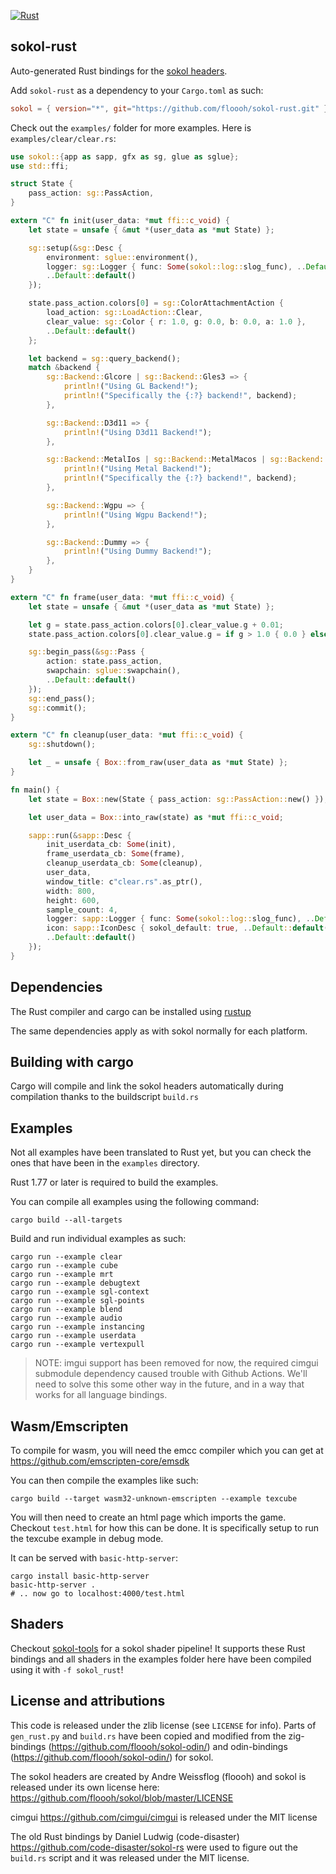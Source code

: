 [![Rust](https://github.com/floooh/sokol-rust/actions/workflows/main.yml/badge.svg)](https://github.com/floooh/sokol-rust/actions/workflows/main.yml)

## sokol-rust
Auto-generated Rust bindings for the [sokol headers](https://github.com/floooh/sokol).

Add `sokol-rust` as a dependency to your `Cargo.toml` as such:
```toml
sokol = { version="*", git="https://github.com/floooh/sokol-rust.git" }
```

Check out the `examples/` folder for more examples. Here is `examples/clear/clear.rs`:
```rust
use sokol::{app as sapp, gfx as sg, glue as sglue};
use std::ffi;

struct State {
    pass_action: sg::PassAction,
}

extern "C" fn init(user_data: *mut ffi::c_void) {
    let state = unsafe { &mut *(user_data as *mut State) };

    sg::setup(&sg::Desc {
        environment: sglue::environment(),
        logger: sg::Logger { func: Some(sokol::log::slog_func), ..Default::default() },
        ..Default::default()
    });

    state.pass_action.colors[0] = sg::ColorAttachmentAction {
        load_action: sg::LoadAction::Clear,
        clear_value: sg::Color { r: 1.0, g: 0.0, b: 0.0, a: 1.0 },
        ..Default::default()
    };

    let backend = sg::query_backend();
    match &backend {
        sg::Backend::Glcore | sg::Backend::Gles3 => {
            println!("Using GL Backend!");
            println!("Specifically the {:?} backend!", backend);
        },

        sg::Backend::D3d11 => {
            println!("Using D3d11 Backend!");
        },

        sg::Backend::MetalIos | sg::Backend::MetalMacos | sg::Backend::MetalSimulator => {
            println!("Using Metal Backend!");
            println!("Specifically the {:?} backend!", backend);
        },

        sg::Backend::Wgpu => {
            println!("Using Wgpu Backend!");
        },

        sg::Backend::Dummy => {
            println!("Using Dummy Backend!");
        },
    }
}

extern "C" fn frame(user_data: *mut ffi::c_void) {
    let state = unsafe { &mut *(user_data as *mut State) };

    let g = state.pass_action.colors[0].clear_value.g + 0.01;
    state.pass_action.colors[0].clear_value.g = if g > 1.0 { 0.0 } else { g };

    sg::begin_pass(&sg::Pass {
        action: state.pass_action,
        swapchain: sglue::swapchain(),
        ..Default::default()
    });
    sg::end_pass();
    sg::commit();
}

extern "C" fn cleanup(user_data: *mut ffi::c_void) {
    sg::shutdown();

    let _ = unsafe { Box::from_raw(user_data as *mut State) };
}

fn main() {
    let state = Box::new(State { pass_action: sg::PassAction::new() });

    let user_data = Box::into_raw(state) as *mut ffi::c_void;

    sapp::run(&sapp::Desc {
        init_userdata_cb: Some(init),
        frame_userdata_cb: Some(frame),
        cleanup_userdata_cb: Some(cleanup),
        user_data,
        window_title: c"clear.rs".as_ptr(),
        width: 800,
        height: 600,
        sample_count: 4,
        logger: sapp::Logger { func: Some(sokol::log::slog_func), ..Default::default() },
        icon: sapp::IconDesc { sokol_default: true, ..Default::default() },
        ..Default::default()
    });
}
```

## Dependencies
The Rust compiler and cargo can be installed using [rustup](https://rustup.rs/)

The same dependencies apply as with sokol normally for each platform.

## Building with cargo
Cargo will compile and link the sokol headers automatically during compilation thanks to the buildscript `build.rs`

## Examples
Not all examples have been translated to Rust yet, but you can check the ones that have been in the `examples` directory.

Rust 1.77 or later is required to build the examples.

You can compile all examples using the following command:
```console
cargo build --all-targets
```

Build and run individual examples as such:
```console
cargo run --example clear
cargo run --example cube
cargo run --example mrt
cargo run --example debugtext
cargo run --example sgl-context
cargo run --example sgl-points
cargo run --example blend
cargo run --example audio
cargo run --example instancing
cargo run --example userdata
cargo run --example vertexpull
```

>NOTE: imgui support has been removed for now, the required cimgui submodule dependency caused trouble with
> Github Actions. We'll need to solve this some other way in the future, and in a way that works for all
> language bindings.

## Wasm/Emscripten
To compile for wasm, you will need the emcc compiler which you can get at https://github.com/emscripten-core/emsdk

You can then compile the examples like such:

```console
cargo build --target wasm32-unknown-emscripten --example texcube
```

You will then need to create an html page which imports the game. Checkout `test.html` for how this can be done. It is specifically setup to
run the texcube example in debug mode.

It can be served with `basic-http-server`:
```console
cargo install basic-http-server
basic-http-server .
# .. now go to localhost:4000/test.html
```

## Shaders
Checkout [sokol-tools](https://github.com/floooh/sokol-tools) for a sokol shader pipeline! It supports these Rust bindings and all shaders in the examples folder
here have been compiled using it with `-f sokol_rust`!

## License and attributions
This code is released under the zlib license (see `LICENSE` for info). Parts of `gen_rust.py` and `build.rs` have been copied and modified from
the zig-bindings (https://github.com/floooh/sokol-odin/) and odin-bindings (https://github.com/floooh/sokol-odin/) for sokol.

The sokol headers are created by Andre Weissflog (floooh) and sokol is released under its own license here: https://github.com/floooh/sokol/blob/master/LICENSE

cimgui https://github.com/cimgui/cimgui is released under the MIT license

The old Rust bindings by Daniel Ludwig (code-disaster) https://github.com/code-disaster/sokol-rs were used to figure out the `build.rs` script and it was released under the MIT license.
